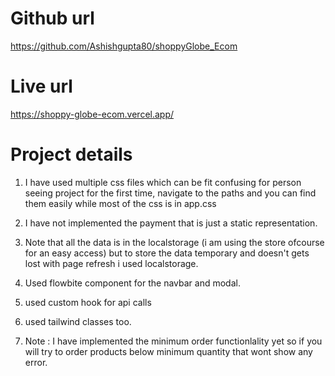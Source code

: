 # Github url

https://github.com/Ashishgupta80/shoppyGlobe_Ecom

# Live url

https://shoppy-globe-ecom.vercel.app/

# Project details

1. I have used multiple css files which can be fit confusing for person seeing project for the first time, navigate to the paths and you can find them easily while most of the css is in app.css

2. I have not implemented the payment that is just a static representation.
3. Note that all the data is in the localstorage (i am using the store ofcourse for an easy access) but to store the data temporary and doesn't gets lost with page refresh i used localstorage.
4. Used flowbite component for the navbar and modal.
5. used custom hook for api calls
6. used tailwind classes too.
7. Note : I have implemented the minimum order functionlality yet so if you will try to order products below minimum quantity that wont show any error.
